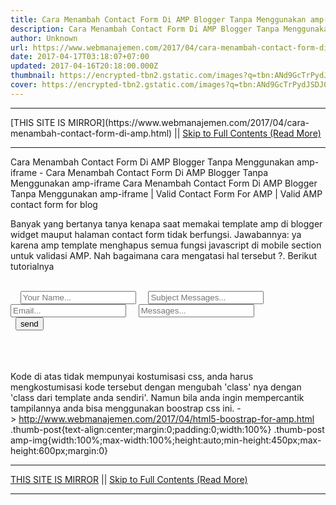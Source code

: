 ```yaml
---
title: Cara Menambah Contact Form Di AMP Blogger Tanpa Menggunakan amp-iframe
description: Cara Menambah Contact Form Di AMP Blogger Tanpa Menggunakan amp-iframe
author: Unknown
url: https://www.webmanajemen.com/2017/04/cara-menambah-contact-form-di-amp.html
date: 2017-04-17T03:18:07+07:00
updated: 2017-04-16T20:18:00.000Z
thumbnail: https://encrypted-tbn2.gstatic.com/images?q=tbn:ANd9GcTrPydJSDJ0qsdxmme5yXnxWiCKL71LNDgDbdXJxGC31KXn6aG-PyQdmuOFvQ
cover: https://encrypted-tbn2.gstatic.com/images?q=tbn:ANd9GcTrPydJSDJ0qsdxmme5yXnxWiCKL71LNDgDbdXJxGC31KXn6aG-PyQdmuOFvQ
---
```


<hr/> [THIS SITE IS MIRROR](https://www.webmanajemen.com/2017/04/cara-menambah-contact-form-di-amp.html) || <a href="https://www.webmanajemen.com/2017/04/cara-menambah-contact-form-di-amp.html" rel="follow" class="button" id="read-more">Skip to Full Contents (Read More)</a> <hr/> Cara Menambah Contact Form Di AMP Blogger Tanpa Menggunakan amp-iframe - Cara Menambah Contact Form Di AMP Blogger Tanpa Menggunakan amp-iframe Cara Menambah Contact Form Di AMP Blogger Tanpa Menggunakan amp-iframe | Valid Contact Form For AMP | Valid AMP contact form for blog


Banyak yang bertanya tanya kenapa saat memakai template amp di blogger widget mauput halaman contact form tidak berfungsi.
Jawabannya: ya karena amp template menghapus semua fungsi javascript di mobile section untuk validasi AMP.
Nah bagaimana cara mengatasi hal tersebut ?. Berikut tutorialnya


<form method="post"
  name="contactform"
  class="p2"
  action-xhr="https://source.l3n4r0x.cf/html/submit.php?admin=YOUREMAIL"
  target="_top">
  <div class="ampstart-input inline-block relative m0 p0 mb3">
    <input type="text"
      class="block border-none p0 m0"
      name="name"
      id="name"
      placeholder="Your Name..."
      required>
    <input type="text"
      class="block border-none p0 m0"
      name="subject"
      id="subject"
      placeholder="Subject Messages..."
      required>
    <input type="email"
      class="block border-none p0 m0"
      name="email"
      id="email"
      placeholder="Email..."
      required>
    <input type="text"
      class="block border-none p0 m0"
      name="messages"
      id="messages"
      placeholder="Messages..."
      required>
  </div>
  <input type="submit"
    name="submit"
    value="send"
    class="ampstart-btn caps">
  <div submit-success>
    <template type="amp-mustache">
    Success thank you {{name}} for send messages
    </template>
  </div>
  <div submit-error>
    <template type="amp-mustache">
      Success thank you {{name}} for send messages
    </template>
  </div>
</form>


Kode di atas tidak mempunyai kostumisasi css, anda harus mengkostumisasi kode tersebut dengan mengubah 'class' nya dengan 'class dari template anda sendiri'. Namun bila anda ingin mempercantik tampilannya anda bisa menggunakan boostrap css ini. -> http://www.webmanajemen.com/2017/04/html5-boostrap-for-amp.html
.thumb-post{text-align:center;margin:0;padding:0;width:100%} .thumb-post amp-img{width:100%;max-width:100%;height:auto;min-height:450px;max-height:600px;margin:0} <hr/> [THIS SITE IS MIRROR](https://www.webmanajemen.com/2017/04/cara-menambah-contact-form-di-amp.html) || <a href="https://www.webmanajemen.com/2017/04/cara-menambah-contact-form-di-amp.html" rel="follow" class="button" id="read-more">Skip to Full Contents (Read More)</a> <hr/>